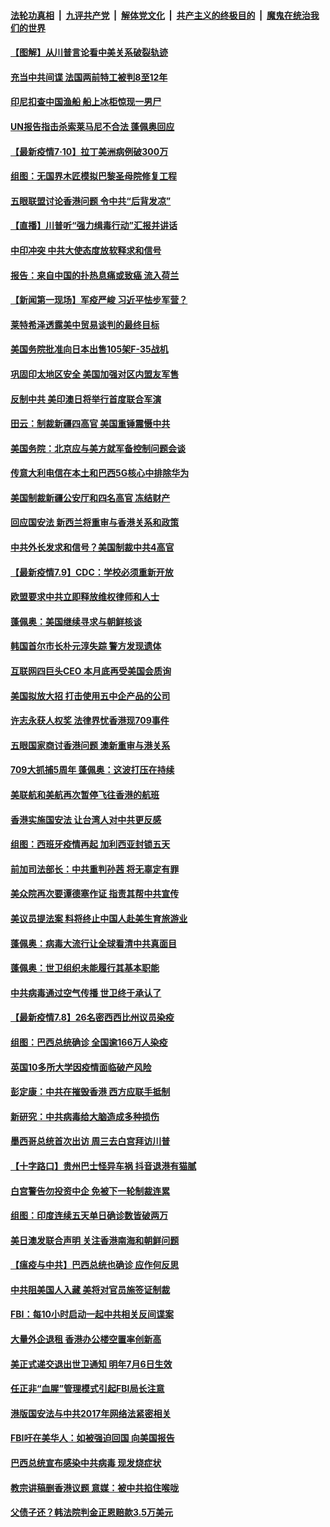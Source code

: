 

####  [法轮功真相](../../../../basic/blob/master/README.md?t=07110931) &nbsp;|&nbsp; [九评共产党](../../../../9ping.md/blob/master/README.md?t=07110931) &nbsp;|&nbsp; [解体党文化](../../../../jtdwh.md/blob/master/README.md?t=07110931)  &nbsp;|&nbsp; [共产主义的终极目的](../../../../gczydzjmd.md/blob/master/README.md?t=07110931) &nbsp;|&nbsp; [魔鬼在统治我们的世界](../../../../mgztzwmdsj.md/blob/master/README.md?t=07110931) 

#### [【图解】从川普言论看中美关系破裂轨迹](../pages/nsc418/n12247619.md?t=07110931) 

#### [充当中共间谍 法国两前特工被判8至12年](../pages/nsc418/n12247767.md?t=07110931) 

#### [印尼扣查中国渔船 船上冰柜惊现一男尸](../pages/nsc418/n12247693.md?t=07110931) 

#### [UN报告指击杀索莱马尼不合法 蓬佩奥回应](../pages/nsc418/n12247146.md?t=07110931) 

#### [【最新疫情7·10】拉丁美洲病例破300万](../pages/nsc418/n12245413.md?t=07110931) 

#### [组图：无国界木匠模拟巴黎圣母院修复工程](../pages/nsc418/n12243915.md?t=07110931) 

#### [五眼联盟讨论香港问题 令中共“后背发凉”](../pages/nsc418/n12247326.md?t=07110931) 

#### [【直播】川普听“强力缉毒行动”汇报并讲话](../pages/nsc418/n12247084.md?t=07110931) 

#### [中印冲突 中共大使态度放软释求和信号](../pages/nsc418/n12247210.md?t=07110931) 

#### [报告：来自中国的扑热息痛或致癌 流入荷兰](../pages/nsc418/n12246872.md?t=07110931) 

#### [【新闻第一现场】军疫严峻 习近平怯步军营？](../pages/nsc418/n12245547.md?t=07110931) 

#### [莱特希泽透露美中贸易谈判的最终目标](../pages/nsc418/n12246823.md?t=07110931) 

#### [美国务院批准向日本出售105架F-35战机](../pages/nsc418/n12246608.md?t=07110931) 

#### [巩固印太地区安全 美国加强对区内盟友军售](../pages/nsc418/n12246548.md?t=07110931) 

#### [反制中共 美印澳日将举行首度联合军演](../pages/nsc418/n12246462.md?t=07110931) 

#### [田云：制裁新疆四高官 美国重锤震慑中共](../pages/nsc418/n12246098.md?t=07110931) 

#### [美国务院：北京应与美方就军备控制问题会谈](../pages/nsc418/n12245183.md?t=07110931) 

#### [传意大利电信在本土和巴西5G核心中排除华为](../pages/nsc418/n12244770.md?t=07110931) 

#### [美国制裁新疆公安厅和四名高官 冻结财产](../pages/nsc418/n12244653.md?t=07110931) 

#### [回应国安法 新西兰将重审与香港关系和政策](../pages/nsc418/n12244085.md?t=07110931) 

#### [中共外长发求和信号？美国制裁中共4高官](../pages/nsc418/n12244813.md?t=07110931) 

#### [【最新疫情7.9】CDC：学校必须重新开放](../pages/nsc418/n12242776.md?t=07110931) 

#### [欧盟要求中共立即释放维权律师和人士](../pages/nsc418/n12244421.md?t=07110931) 

#### [蓬佩奥：美国继续寻求与朝鲜核谈](../pages/nsc418/n12244538.md?t=07110931) 

#### [韩国首尔市长朴元淳失踪 警方发现遗体](../pages/nsc418/n12243734.md?t=07110931) 

#### [互联网四巨头CEO 本月底再受美国会质询](../pages/nsc418/n12244283.md?t=07110931) 

#### [美国拟放大招 打击使用五中企产品的公司](../pages/nsc418/n12244402.md?t=07110931) 

#### [许志永获人权奖 法律界忧香港现709事件](../pages/nsc418/n12244380.md?t=07110931) 

#### [五眼国家商讨香港问题 澳新重审与港关系](../pages/nsc418/n12244260.md?t=07110931) 

#### [709大抓捕5周年 蓬佩奥：这波打压在持续](../pages/nsc418/n12243611.md?t=07110931) 

#### [美联航和美航再次暂停飞往香港的航班](../pages/nsc418/n12243607.md?t=07110931) 

#### [香港实施国安法 让台湾人对中共更反感](../pages/nsc418/n12243520.md?t=07110931) 

#### [组图：西班牙疫情再起 加利西亚封锁五天](../pages/nsc418/n12241508.md?t=07110931) 

#### [前加司法部长：中共重判孙茜 将无辜定有罪](../pages/nsc418/n12242297.md?t=07110931) 

#### [美众院再次要谭德塞作证 指责其帮中共宣传](../pages/nsc418/n12242500.md?t=07110931) 

#### [美议员提法案 料将终止中国人赴美生育旅游业](../pages/nsc418/n12242470.md?t=07110931) 

#### [蓬佩奥：病毒大流行让全球看清中共真面目](../pages/nsc418/n12242486.md?t=07110931) 

#### [蓬佩奥：世卫组织未能履行其基本职能](../pages/nsc418/n12242263.md?t=07110931) 

#### [中共病毒通过空气传播 世卫终于承认了](../pages/nsc418/n12241930.md?t=07110931) 

#### [【最新疫情7.8】26名密西西比州议员染疫](../pages/nsc418/n12239975.md?t=07110931) 

#### [组图：巴西总统确诊 全国逾166万人染疫](../pages/nsc418/n12240754.md?t=07110931) 

#### [英国10多所大学因疫情面临破产风险](../pages/nsc418/n12241724.md?t=07110931) 

#### [彭定康：中共在摧毁香港 西方应联手抵制](../pages/nsc418/n12241830.md?t=07110931) 

#### [新研究：中共病毒给大脑造成多种损伤](../pages/nsc418/n12241750.md?t=07110931) 

#### [墨西哥总统首次出访 周三去白宫拜访川普](../pages/nsc418/n12241397.md?t=07110931) 

#### [【十字路口】贵州巴士怪异车祸 抖音退港有猫腻](../pages/nsc418/n12240298.md?t=07110931) 

#### [白宫警告勿投资中企 免被下一轮制裁连累](../pages/nsc418/n12241334.md?t=07110931) 

#### [组图：印度连续五天单日确诊数皆破两万](../pages/nsc418/n12238724.md?t=07110931) 

#### [美日澳发联合声明 关注香港南海和朝鲜问题](../pages/nsc418/n12240998.md?t=07110931) 

#### [【瘟疫与中共】巴西总统也确诊 应作何反思](../pages/nsc418/n12240166.md?t=07110931) 

#### [中共阻美国人入藏 美将对官员施签证制裁](../pages/nsc418/n12240452.md?t=07110931) 

#### [FBI：每10小时启动一起中共相关反间谍案](../pages/nsc418/n12239799.md?t=07110931) 

#### [大量外企退租 香港办公楼空置率创新高](../pages/nsc418/n12240111.md?t=07110931) 

#### [美正式递交退出世卫通知 明年7月6日生效](../pages/nsc418/n12239902.md?t=07110931) 

#### [任正非“血腥”管理模式引起FBI局长注意](../pages/nsc418/n12239966.md?t=07110931) 

#### [港版国安法与中共2017年网络法紧密相关](../pages/nsc418/n12239427.md?t=07110931) 

#### [FBI吁在美华人：如被强迫回国 向美国报告](../pages/nsc418/n12239450.md?t=07110931) 

#### [巴西总统宣布感染中共病毒 现发烧症状](../pages/nsc418/n12239468.md?t=07110931) 

#### [教宗讲稿删香港议题 意媒：被中共掐住喉咙](../pages/nsc418/n12239424.md?t=07110931) 

#### [父债子还？韩法院判金正恩赔款3.5万美元](../pages/nsc418/n12239338.md?t=07110931) 

